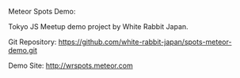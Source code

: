 Meteor Spots Demo:

Tokyo JS Meetup demo project by White Rabbit Japan.

Git Repository:
https://github.com/white-rabbit-japan/spots-meteor-demo.git

Demo Site:
http://wrspots.meteor.com